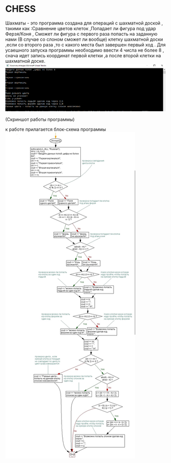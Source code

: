 # CHESS
Шахматы -
это программа создана для операций с шахматной доской , такими как :Сравнение цветов клеток ,Попадает ли фигура под удар Ферзя/Коня , Сможет ли фигура с первого раза попасть на заданную нами (В случае со слоном сможет ли вообще) клетку шахматной доски ,если со второго раза ,то с какого места был завершен первый ход .
Для усаешного запуска программы необходимо ввести 4 числа не более 8 , снача идет запись координат первой клетки ,а после второй клетки на шахматной доске.
![Скриншот работы программы](изображение_2021-01-18_061142.png)

(Скриншот работы программы)

к работе прилагается блок-схема программы
![Блок схема программы](chess.jpg)
